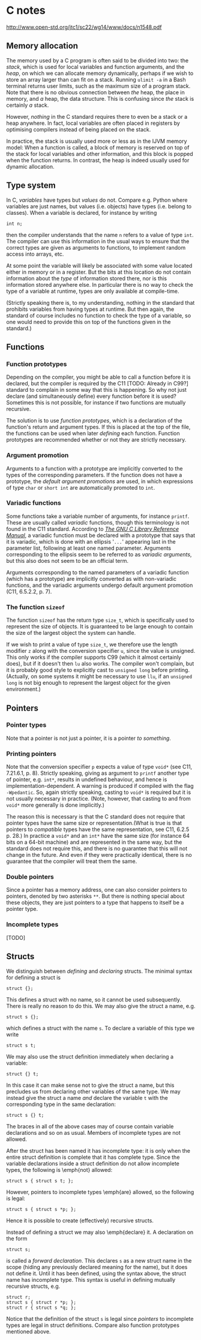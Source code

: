 # C notes

http://www.open-std.org/jtc1/sc22/wg14/www/docs/n1548.pdf

## Memory allocation

The memory used by a C program is often said to be divided into two: the *stack*, which is used for local variables and function arguments, and the *heap*, on which we can allocate memory dynamically, perhaps if we wish to store an array larger than can fit on a stack. Running `ulimit -a` in a Bash terminal returns user limits, such as the maximum size of a program stack. Note that there is no obvious connection between *the* heap, the place in memory, and *a* heap, the data structure. This is confusing since *the* stack is certainly *a* stack.

However, *nothing* in the C standard requires there to even be a stack or a heap anywhere. In fact, local variables are often placed in registers by optimising compilers instead of being placed on the stack.

In practice, the stack is usually used more or less as in the IJVM memory model: When a function is called, a block of memory is reserved on top of the stack for local variables and other information, and this block is popped when the function returns. In contrast, the heap is indeed usually used for dynamic allocation.

## Type system

In C, *variables* have types but *values* do not. Compare e.g. Python where variables are just names, but values (i.e. objects) have types (i.e. belong to classes). When a variable is declared, for instance by writing

    int n;

then the compiler understands that the name `n` refers to a value of type `int`. The compiler can use this information in the usual ways to ensure that the correct types are given as arguments to functions, to implement random access into arrays, etc.

At some point the variable will likely be associated with some value located either in memory or in a register. But the bits at this location do not contain information about the *type* of information stored there, nor is this information stored anywhere else. In particular there is no way to check the type of a variable at runtime, types are only available at compile-time.

(Strictly speaking there is, to my understanding, nothing in the standard that prohibits variables from having types at runtime. But then again, the standard of course includes no function to check the type of a variable, so one would need to provide this on top of the functions given in the standard.) <!-- TODO? -->


## Functions

### Function prototypes

Depending on the compiler, you might be able to call a function before it is declared, but the compiler is required by the C11 [TODO: Already in C99?] standard to complain in some way that this is happening. So why not just declare (and simultaneously define) every function before it is used? Sometimes this is not possible, for instance if two functions are mutually recursive.

The solution is to use *function prototypes*, which is a declaration of the function's return and argument types. If this is placed at the top of the file, the functions can be used when later *defining* each function. Function prototypes are recommended whether or not they are strictly necessary.

### Argument promotion

Arguments to a function with a prototype are implicitly converted to the types of the corresponding parameters. If the function does not have a prototype, the *default argument promotions* are used, in which expressions of type `char` or `short int` are automatically promoted to `int`.

### Variadic functions

Some functions take a variable number of arguments, for instance `printf`. These are usually called *variadic* functions, though this terminology is not found in the C11 standard. According to [*The GNU C Library Reference Manual*](https://www.gnu.org/software/libc/manual/html_node/Variadic-Prototypes.html), a variadic function must be declared with a prototype that says that it is variadic, which is done with an ellipsis '`...`' appearing last in the parameter list, following at least one named parameter. Arguments corresponding to the ellipsis seem to be referred to as *variadic arguments*, but this also does not seem to be an official term.

Arguments corresponding to the named parameters of a variadic function (which has a prototype) are implicitly converted as with non-variadic functions, and the variadic arguments undergo default argument promotion (C11, 6.5.2.2, p. 7).

### The function `sizeof`
The function `sizeof` has the return type `size_t`, which is specifically used to represent the size of objects. It is guaranteed to be large enough to contain the size of the largest object the system can handle.

If we wish to print a value of type `size_t`, we therefore use the length modifier `z` along with the conversion specifier `u`, since the value is unsigned. This only works if the compiler supports C99 (which it almost certainly does), but if it doesn't then `lu` also works. The compiler won't complain, but it is probably good style to explicitly cast to `unsigned long` before printing. (Actually, on some systems it might be necessary to use `llu`, if an `unsigned long` is not big enough to represent the largest object for the given environment.)


## Pointers

### Pointer types

Note that a pointer is not just a pointer, it is a pointer *to something*.

### Printing pointers

Note that the conversion specifier `p` expects a value of type `void*` (see C11, 7.21.6.1, p. 8). Strictly speaking, giving as argument to `printf` another type of pointer, e.g. `int*`, results in undefined behaviour, and hence is implementation-dependent. A warning is produced if compiled with the flag `-Wpedantic`. So, again strictly speaking, casting to `void*` is required but it is not usually necessary in practice. (Note, however, that casting to and from `void*` more generally is done implicitly.)

The reason this is necessary is that the C standard does not require that pointer types have the same size or representation.(What is true is that pointers to *compatible* types have the same representation, see C11, 6.2.5 p. 28.) In practice a `void*` and an `int*` have the same size (for instance 64 bits on a 64-bit machine) and are represented in the same way, but the standard does not require this, and there is no guarantee that this will not change in the future. And even if they were practically identical, there is no guarantee that the compiler will treat them the same.

### Double pointers

Since a pointer has a memory address, one can also consider pointers to pointers, denoted by two asterisks `**`. But there is nothing special about these objects, they are just pointers to a type that happens to itself be a pointer type.

### Incomplete types

[TODO]


## Structs

We distinguish between *defining* and *declaring* structs. The minimal syntax for defining a struct is

    struct {};

This defines a struct with no name, so it cannot be used subsequently. There is really no reason to do this. We may also give the struct a name, e.g.

    struct s {};

which defines a struct with the name `s`. To declare a variable of this type we write

    struct s t;

We may also use the struct definition immediately when declaring a variable:

    struct {} t;

In this case it can make sense not to give the struct a name, but this precludes us from declaring other variables of the same type. We may instead give the struct a name *and* declare the variable `t` with the corresponding type in the same declaration:

    struct s {} t;

The braces in all of the above cases may of course contain variable declarations and so on as usual. Members of incomplete types are not allowed.

After the struct has been named it has incomplete type: it is only when the entire struct definition is complete that it has complete type. Since the variable declarations inside a struct definition do not allow incomplete types, the following is \emph{not} allowed:

    struct s { struct s t; };

However, pointers to incomplete types \emph{are} allowed, so the following is legal:

    struct s { struct s *p; };

Hence it is possible to create (effectively) recursive structs.

Instead of defining a struct we may also \emph{declare} it. A declaration on the form

    struct s;

is called a *forward declaration*. This declares `s` as a new struct name in the scope (hiding any previously declared meaning for the name), but it does not define it. Until it has been defined, using the syntax above, the struct name has incomplete type. This syntax is useful in defining mutually recursive structs, e.g.

    struct r;
    struct s { struct r *p; };
    struct r { struct s *q; };

Notice that the definition of the struct `s` is legal since *pointers* to incomplete types are legal in struct definitions. Compare also function prototypes mentioned above.
